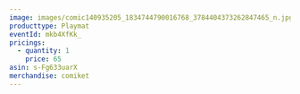 ```yaml
---
image: images/comic140935205_1834744790016768_3784404373262847465_n.jpg
producttype: Playmat
eventId: mkb4XfKk_
pricings:
  - quantity: 1
    price: 65
asin: s-Fg633uarX
merchandise: comiket
---
```

